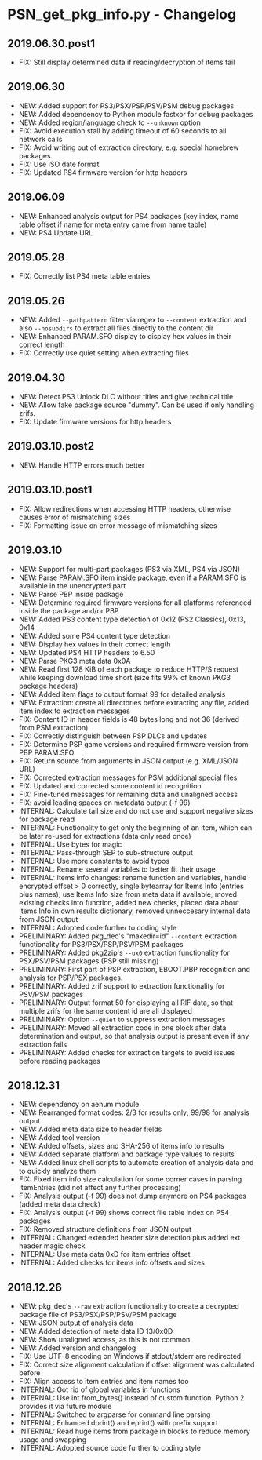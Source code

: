 # PSN_get_pkg_info.py - Changelog

## 2019.06.30.post1
* FIX: Still display determined data if reading/decryption of items fail

## 2019.06.30
* NEW: Added support for PS3/PSX/PSP/PSV/PSM debug packages
* NEW: Added dependency to Python module fastxor for debug packages
* NEW: Added region/language check to `--unknown` option
* FIX: Avoid execution stall by adding timeout of 60 seconds to all network calls
* FIX: Avoid writing out of extraction directory, e.g. special homebrew packages
* FIX: Use ISO date format
* FIX: Updated PS4 firmware version for http headers

## 2019.06.09
* NEW: Enhanced analysis output for PS4 packages (key index, name table offset if name for meta entry came from name table)
* NEW: PS4 Update URL

## 2019.05.28
* FIX: Correctly list PS4 meta table entries

## 2019.05.26
* NEW: Added `--pathpattern` filter via regex to `--content` extraction and also `--nosubdirs` to extract all files directly to the content dir
* NEW: Enhanced PARAM.SFO display to display hex values in their correct length
* FIX: Correctly use quiet setting when extracting files

## 2019.04.30
* NEW: Detect PS3 Unlock DLC without titles and give technical title
* NEW: Allow fake package source "dummy". Can be used if only handling zrifs.
* FIX: Update firmware versions for http headers

## 2019.03.10.post2
* NEW: Handle HTTP errors much better

## 2019.03.10.post1
* FIX: Allow redirections when accessing HTTP headers, otherwise causes error of mismatching sizes
* FIX: Formatting issue on error message of mismatching sizes

## 2019.03.10
* NEW: Support for multi-part packages (PS3 via XML, PS4 via JSON)
* NEW: Parse PARAM.SFO item inside package, even if a PARAM.SFO is available in the unencrypted part
* NEW: Parse PBP inside package
* NEW: Determine required firmware versions for all platforms referenced inside the package and/or PBP
* NEW: Added PS3 content type detection of 0x12 (PS2 Classics), 0x13, 0x14
* NEW: Added some PS4 content type detection
* NEW: Display hex values in their correct length
* NEW: Updated PS4 HTTP headers to 6.50
* NEW: Parse PKG3 meta data 0x0A
* NEW: Read first 128 KiB of each package to reduce HTTP/S request while keeping download time short (size fits 99% of known PKG3 package headers)
* NEW: Added item flags to output format 99 for detailed analysis
* NEW: Extraction: create all directories before extracting any file, added item index to extraction messages
* FIX: Content ID in header fields is 48 bytes long and not 36 (derived from PSM extraction)
* FIX: Correctly distinguish between PSP DLCs and updates
* FIX: Determine PSP game versions and required firmware version from PBP PARAM.SFO
* FIX: Return source from arguments in JSON output (e.g. XML/JSON URL)
* FIX: Corrected extraction messages for PSM additional special files
* FIX: Updated and corrected some content id recognition
* FIX: Fine-tuned messages for remaining data and unaligned access
* FIX: avoid leading spaces on metadata output (-f 99)
* INTERNAL: Calculate tail size and do not use and support negative sizes for package read
* INTERNAL: Functionality to get only the beginning of an item, which can be later re-used for extractions (data only read once)
* INTERNAL: Use bytes for magic
* INTERNAL: Pass-through SEP to sub-structure output
* INTERNAL: Use more constants to avoid typos
* INTERNAL: Rename several variables to better fit their usage
* INTERNAL: Items Info changes: rename function and variables, handle encrypted offset > 0 correctly, single bytearray for Items Info (entries plus names), use Items Info size from meta data if available, moved existing checks into function, added new checks, placed data about Items Info in own results dictionary, removed unneccesary internal data from JSON output
* INTERNAL: Adopted code further to coding style
* PRELIMINARY: Added pkg_dec's "makedir=id" `--content` extraction functionality for PS3/PSX/PSP/PSV/PSM packages
* PRELIMINARY: Added pkg2zip's `--ux0` extraction functionality for PSX/PSV/PSM packages (PSP still missing)
* PRELIMINARY: First part of PSP extraction, EBOOT.PBP recognition and analysis for PSP/PSX packages.
* PRELIMINARY: Added zrif support to extraction functionality for PSV/PSM packages
* PRELIMINARY: Output format 50 for displaying all RIF data, so that multiple zrifs for the same content id are all displayed
* PRELIMINARY: Option `--quiet` to suppress extraction messages
* PRELIMINARY: Moved all extraction code in one block after data determination and output, so that analysis output is present even if any extraction fails
* PRELIMINARY: Added checks for extraction targets to avoid issues before reading packages

## 2018.12.31
* NEW: dependency on aenum module
* NEW: Rearranged format codes: 2/3 for results only; 99/98 for analysis output
* NEW: Added meta data size to header fields
* NEW: Added tool version
* NEW: Added offsets, sizes and SHA-256 of items info to results
* NEW: Added separate platform and package type values to results
* NEW: Added linux shell scripts to automate creation of analysis data and to quickly analyze them
* FIX: Fixed item info size calculation for some corner cases in parsing ItemEntries (did not affect any further processing)
* FIX: Analysis output (-f 99) does not dump anymore on PS4 packages (added meta data check)
* FIX: Analysis output (-f 99) shows correct file table index on PS4 packages
* FIX: Removed structure definitions from JSON output
* INTERNAL: Changed extended header size detection plus added ext header magic check
* INTERNAL: Use meta data 0xD for item entries offset
* INTERNAL: Added checks for items info offsets and sizes

## 2018.12.26
* NEW: pkg_dec's `--raw` extraction functionality to create a decrypted package file of PS3/PSX/PSP/PSV/PSM package
* NEW: JSON output of analysis data
* NEW: Added detection of meta data ID 13/0x0D
* NEW: Show unaligned access, as this is not common
* NEW: Added version and changelog
* FIX: Use UTF-8 encoding on Windows if stdout/stderr are redirected
* FIX: Correct size alignment calculation if offset alignment was calculated before
* FIX: Align access to item entries and item names too
* INTERNAL: Got rid of global variables in functions
* INTERNAL: Use int.from_bytes() instead of custom function. Python 2 provides it via future module
* INTERNAL: Switched to argparse for command line parsing
* INTERNAL: Enhanced dprint() and eprint() with prefix support
* INTERNAL: Read huge items from package in blocks to reduce memory usage and swapping
* INTERNAL: Adopted source code further to coding style
